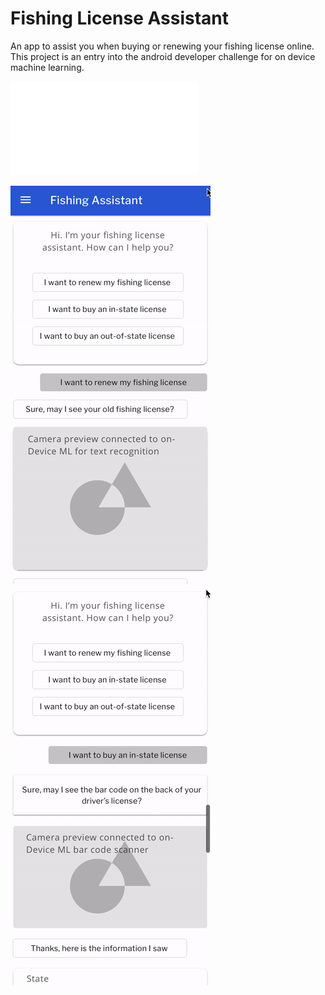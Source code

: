 # Fishing License Assistant

An app to assist you when buying or renewing your fishing license online.
This project is an entry into the android developer challenge for on device machine learning.

![Android Developer Challenge - Cover Letter](doc/Android%20Dev%20Challenge%20-%20Cover%20Letter.pdf)

![Renew License UI Mockup](demo/demo.gif)
![Buy License UI Mockup](demo/demo2.gif)

